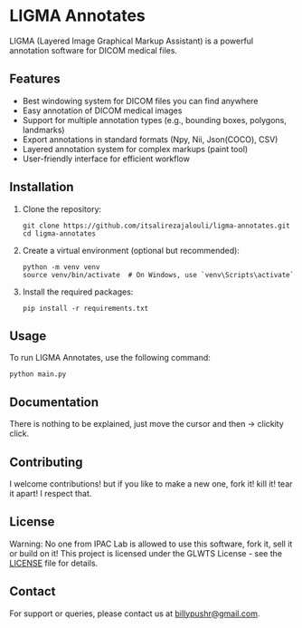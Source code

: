# LIGMA Annotates

LIGMA (Layered Image Graphical Markup Assistant) is a powerful annotation software for DICOM medical files.

## Features

- Best windowing system for DICOM files you can find anywhere
- Easy annotation of DICOM medical images
- Support for multiple annotation types (e.g., bounding boxes, polygons, landmarks)
- Export annotations in standard formats (Npy, Nii, Json(COCO), CSV)
- Layered annotation system for complex markups (paint tool)
- User-friendly interface for efficient workflow

## Installation

1. Clone the repository:
   ```
   git clone https://github.com/itsalirezajalouli/ligma-annotates.git
   cd ligma-annotates
   ```

2. Create a virtual environment (optional but recommended):
   ```
   python -m venv venv
   source venv/bin/activate  # On Windows, use `venv\Scripts\activate`
   ```

3. Install the required packages:
   ```
   pip install -r requirements.txt
   ```

## Usage

To run LIGMA Annotates, use the following command:

```
python main.py
```

## Documentation

There is nothing to be explained, just move the cursor and then -> clickity click.

## Contributing

I welcome contributions! but if you like to make a new one, fork it! kill it! tear it apart! I respect that.

## License

Warning: No one from IPAC Lab is allowed to use this software, fork it, sell it or build on it!
This project is licensed under the GLWTS License - see the [LICENSE](https://github.com/itsalirezajalouli/ligma-annotates/blob/main/LICENSE.md) file for details.

## Contact

For support or queries, please contact us at billypushr@gmail.com.

